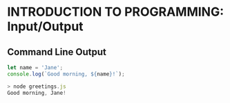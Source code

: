 # INTRODUCTION TO PROGRAMMING: Input/Output

## Command Line  Output

```js
let name = 'Jane';
console.log(`Good morning, ${name}!`);

> node greetings.js
Good morning, Jane!
```

